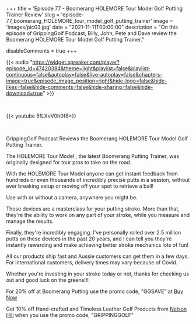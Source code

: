 +++
title = 'Episode 77 - Boomerang HOLEMORE Tour Model Golf Putting Trainer Review'
slug = 'episode-77_boomerang_HOLEMORE_tour_model_golf_putting_trainer'
image = 'images/pic03.jpg'
date = "2021-11-11T00:00:00"
description = "On this episode of GrippingGolf Podcast, Billy, John, Pete and Dave review the Boomerang HOLEMORE Tour Model Golf Putting Trainer."

disableComments = true
+++

{{< audio "https://widget.spreaker.com/player?episode_id=47420384&theme=light&playlist=false&playlist-continuous=false&autoplay=false&live-autoplay=false&chapters-image=true&episode_image_position=right&hide-logo=false&hide-likes=false&hide-comments=false&hide-sharing=false&hide-download=true" >}}

</br>

{{< youtube 5fLXvV0h0f8>}}

</br>

GrippingGolf Podcast Reviews the Boomerang HOLEMORE Tour Model Golf Putting Trainer.

The HOLEMORE Tour Model , the latest Boomerang Putting Trainer, was originally designed for tour pros to take on the road.

With the HOLEMORE Tour Model anyone can get instant feedback from hundreds or even thousands of incredibly precise putts in a session, without ever breaking setup or moving off your spot to retrieve a ball!

Use with or without a camera, anywhere you might be.

These devices are a masterclass for your putting stroke. More than that, they're the ability to work on any part of your stroke, while you measure and manage the results.

Finally, they're incredibly engaging. I've personally rolled over 2.5 million putts on these devices in the past 20 years, and I can tell you they're instantly rewarding and make achieving better stroke mechanics lots of fun!
 

All our products ship fast and Aussie customers can get them in a few days. For international customers, delivery times may vary because of Covid.

Whether you're investing in your stroke today or not, thanks for checking us out and good luck on the greens!!!

For 20% off at Boomerang Putting use the promo code, "GGSAVE" at [Buy Now](https://www.boomerangputting.com/)


Get 10% off Hand-crafted and Timeless Leather Golf Products from [Nelson Hill](https://www.nelsonhill.co/) when you use the promo code, "GRIPPINGGOLF"

